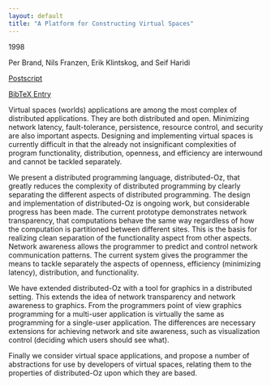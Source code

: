 ```yaml
---
layout: default
title: "A Platform for Constructing Virtual Spaces"
---
```



1998


Per Brand, Nils Franzen, Erik Klintskog, and Seif Haridi



[Postscript](http://www.ps.uni-sb.de/PapersOz/Others/virtual.ps.gz)

[BibTeX Entry](http://www.ps.uni-sb.de/PapersOz/abstracts/virtual.bib)



Virtual spaces (worlds) applications are among
the most complex of distributed applications. They
are both distributed and open. Minimizing network
latency, fault-tolerance, persistence, resource
control, and security are also important
aspects. Designing and implementing virtual spaces
is currently difficult in that the already not
insignificant complexities of program
functionality, distribution, openness, and
efficiency are interwound and cannot be tackled
separately.




We present a distributed programming language,
distributed-Oz, that greatly reduces the
complexity of distributed programming by clearly
separating the different aspects of distributed
programming. The design and implementation of
distributed-Oz is ongoing work, but considerable
progress has been made. The current prototype
demonstrates network transparency, that
computations behave the same way regardless of how
the computation is partitioned between different
sites. This is the basis for realizing clean
separation of the functionality aspect from other
aspects. Network awareness allows the programmer
to predict and control network communication
patterns. The current system gives the programmer
the means to tackle separately the aspects of
openness, efficiency (minimizing latency),
distribution, and functionality.




We have extended distributed-Oz with a tool for
graphics in a distributed setting. This extends
the idea of network transparency and network
awareness to graphics. From the programmers point
of view graphics programming for a multi-user
application is virtually the same as programming
for a single-user application. The differences are
necessary extensions for achieving network and
site awareness, such as visualization control
(deciding which users should see what).




Finally we consider virtual space applications,
and propose a number of abstractions for use by
developers of virtual spaces, relating them to the
properties of distributed-Oz upon which they are
based.





